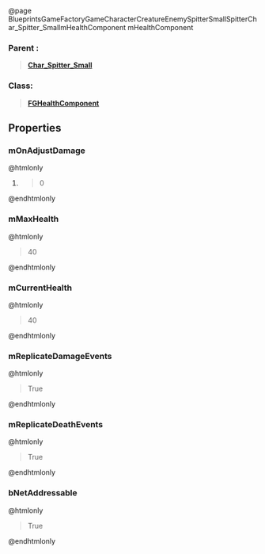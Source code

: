 @page BlueprintsGameFactoryGameCharacterCreatureEnemySpitterSmallSpitterChar_Spitter_SmallmHealthComponent mHealthComponent
### Parent :
<b><a href="_blueprints_game_factory_game_character_creature_enemy_spitter_small_spitter_char__spitter__small.html"><blockquote>Char_Spitter_Small</blockquote></a></b>
### Class:
<b><a href="_class_script_f_g_health_component.html"><blockquote>FGHealthComponent</blockquote></a></b>
## Properties
### mOnAdjustDamage
@htmlonly
<ol>
<li>
<blockquote>0</blockquote>
</li>
</ol>
@endhtmlonly

### mMaxHealth
@htmlonly
<blockquote>40</blockquote>
@endhtmlonly

### mCurrentHealth
@htmlonly
<blockquote>40</blockquote>
@endhtmlonly

### mReplicateDamageEvents
@htmlonly
<blockquote>True</blockquote>
@endhtmlonly

### mReplicateDeathEvents
@htmlonly
<blockquote>True</blockquote>
@endhtmlonly

### bNetAddressable
@htmlonly
<blockquote>True</blockquote>
@endhtmlonly

